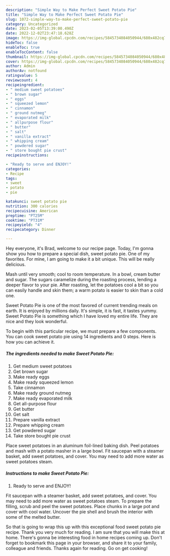 ```yaml
---
description: "Simple Way to Make Perfect Sweet Potato Pie"
title: "Simple Way to Make Perfect Sweet Potato Pie"
slug: 1072-simple-way-to-make-perfect-sweet-potato-pie
category: Uncategorized
date: 2023-02-05T13:39:00.490Z
date: 2022-12-02T23:47:18.628Z
image: https://img-global.cpcdn.com/recipes/5845734084050944/680x482cq70/sweet-potato-pie-recipe-main-photo.jpg
hideToc: false
enableToc: true
enableTocContent: false
thumbnail: https://img-global.cpcdn.com/recipes/5845734084050944/680x482cq70/sweet-potato-pie-recipe-main-photo.jpg
cover: https://img-global.cpcdn.com/recipes/5845734084050944/680x482cq70/sweet-potato-pie-recipe-main-photo.jpg
author: Admin
authorAv: notfound
ratingvalue: 5
reviewcount: 4
recipeingredient:
- " medium sweet potatoes"
- " brown sugar"
- " eggs"
- " squeezed lemon"
- " cinnamon"
- " ground nutmeg"
- " evaporated milk"
- " allpurpose flour"
- " butter"
- " salt"
- " vanilla extract"
- " whipping cream"
- " powdered sugar"
- " store bought pie crust"
recipeinstructions:

- "Ready to serve and ENJOY!"
categories:
- Recipe
tags:
- sweet
- potato
- pie

katakunci: sweet potato pie 
nutrition: 300 calories
recipecuisine: American
preptime: "PT25M"
cooktime: "PT31M"
recipeyield: "4"
recipecategory: Dinner

---
```



Hey everyone, it's Brad, welcome to our recipe page. Today, I'm gonna show you how to prepare a special dish, sweet potato pie. One of my favorites. For mine, I am going to make it a bit unique. This will be really delicious.

Mash until very smooth; cool to room temperature. In a bowl, cream butter and sugar. The sugars caramelize during the roasting process, lending a deeper flavor to your pie. After roasting, let the potatoes cool a bit so you can easily handle and skin them; a warm potato is easier to skin than a cold one.

Sweet Potato Pie is one of the most favored of current trending meals on earth. It is enjoyed by millions daily. It's simple, it is fast, it tastes yummy. Sweet Potato Pie is something which I have loved my entire life. They are nice and they look wonderful.


To begin with this particular recipe, we must prepare a few components. You can cook sweet potato pie using 14 ingredients and 0 steps. Here is how you can achieve it.

<!--inarticleads1-->

##### The ingredients needed to make Sweet Potato Pie:

1. Get  medium sweet potatoes
1. Get  brown sugar
1. Make ready  eggs
1. Make ready  squeezed lemon
1. Take  cinnamon
1. Make ready  ground nutmeg
1. Make ready  evaporated milk
1. Get  all-purpose flour
1. Get  butter
1. Get  salt
1. Prepare  vanilla extract
1. Prepare  whipping cream
1. Get  powdered sugar
1. Take  store bought pie crust


Place sweet potatoes in an aluminum foil-lined baking dish. Peel potatoes and mash with a potato masher in a large bowl. Fit saucepan with a steamer basket, add sweet potatoes, and cover. You may need to add more water as sweet potatoes steam. 

<!--inarticleads2-->

##### Instructions to make Sweet Potato Pie:


1. Ready to serve and ENJOY!

Fit saucepan with a steamer basket, add sweet potatoes, and cover. You may need to add more water as sweet potatoes steam. To prepare the filling, scrub and peel the sweet potatoes. Place chunks in a large pot and cover with cool water. Uncover the pie shell and brush the interior with some of the melted butter. 

So that is going to wrap this up with this exceptional food sweet potato pie recipe. Thank you very much for reading. I am sure that you will make this at home. There's gonna be interesting food in home recipes coming up. Don't forget to bookmark this page in your browser, and share it to your family, colleague and friends. Thanks again for reading. Go on get cooking!
